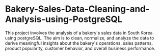 # Bakery-Sales-Data-Cleaning-and-Analysis-using-PostgreSQL
This project involves the analysis of a bakery's sales data in South Korea using postgreSQL. The aim is to clean, normalize, and analyze the data to derive meaningful insights about the bakery's operations, sales patterns, product popularity, customer behavior, and overall business performance.
